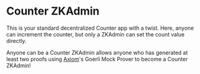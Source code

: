 # Counter ZKAdmin

This is your standard decentralized Counter app with a twist. Here, anyone can increment the counter, but only a ZKAdmin can set the count value directly.

Anyone can be a Counter ZKAdmin allows anyone who has generated at least two proofs using [Axiom](https://www.axiom.xyz)'s Goerli Mock Prover to become a Counter ZKAdmin! 